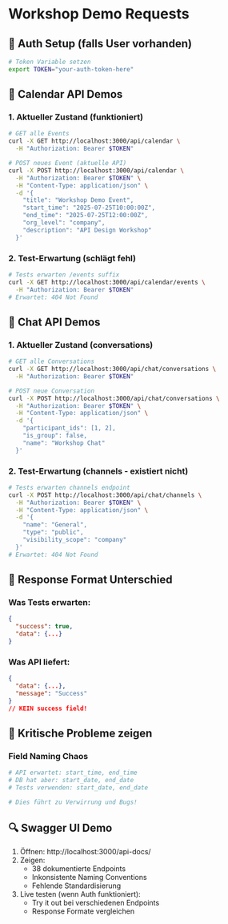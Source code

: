 # Workshop Demo Requests

## 🔐 Auth Setup (falls User vorhanden)

```bash
# Token Variable setzen
export TOKEN="your-auth-token-here"
```

## 📅 Calendar API Demos

### 1. Aktueller Zustand (funktioniert)

```bash
# GET alle Events
curl -X GET http://localhost:3000/api/calendar \
  -H "Authorization: Bearer $TOKEN"

# POST neues Event (aktuelle API)
curl -X POST http://localhost:3000/api/calendar \
  -H "Authorization: Bearer $TOKEN" \
  -H "Content-Type: application/json" \
  -d '{
    "title": "Workshop Demo Event",
    "start_time": "2025-07-25T10:00:00Z",
    "end_time": "2025-07-25T12:00:00Z",
    "org_level": "company",
    "description": "API Design Workshop"
  }'
```

### 2. Test-Erwartung (schlägt fehl)

```bash
# Tests erwarten /events suffix
curl -X GET http://localhost:3000/api/calendar/events \
  -H "Authorization: Bearer $TOKEN"
# Erwartet: 404 Not Found
```

## 💬 Chat API Demos

### 1. Aktueller Zustand (conversations)

```bash
# GET alle Conversations
curl -X GET http://localhost:3000/api/chat/conversations \
  -H "Authorization: Bearer $TOKEN"

# POST neue Conversation
curl -X POST http://localhost:3000/api/chat/conversations \
  -H "Authorization: Bearer $TOKEN" \
  -H "Content-Type: application/json" \
  -d '{
    "participant_ids": [1, 2],
    "is_group": false,
    "name": "Workshop Chat"
  }'
```

### 2. Test-Erwartung (channels - existiert nicht)

```bash
# Tests erwarten channels endpoint
curl -X POST http://localhost:3000/api/chat/channels \
  -H "Authorization: Bearer $TOKEN" \
  -H "Content-Type: application/json" \
  -d '{
    "name": "General",
    "type": "public",
    "visibility_scope": "company"
  }'
# Erwartet: 404 Not Found
```

## 🔄 Response Format Unterschied

### Was Tests erwarten:

```json
{
  "success": true,
  "data": {...}
}
```

### Was API liefert:

```json
{
  "data": {...},
  "message": "Success"
}
// KEIN success field!
```

## 🚨 Kritische Probleme zeigen

### Field Naming Chaos

```bash
# API erwartet: start_time, end_time
# DB hat aber: start_date, end_date
# Tests verwenden: start_date, end_date

# Dies führt zu Verwirrung und Bugs!
```

## 🔍 Swagger UI Demo

1. Öffnen: http://localhost:3000/api-docs/
2. Zeigen:
   - 38 dokumentierte Endpoints
   - Inkonsistente Naming Conventions
   - Fehlende Standardisierung
3. Live testen (wenn Auth funktioniert):
   - Try it out bei verschiedenen Endpoints
   - Response Formate vergleichen

